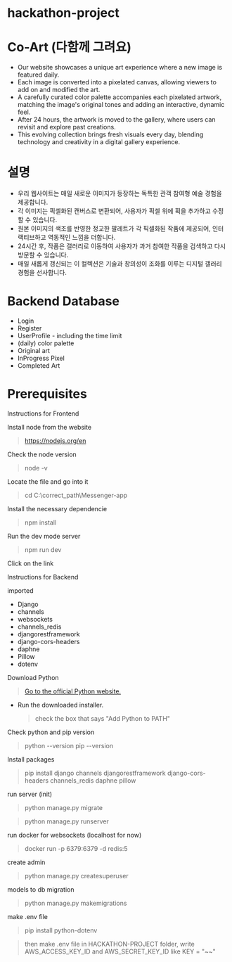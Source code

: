 ﻿# hackathon-project

# Co-Art (다함께 그려요)

- Our website showcases a unique art experience where a new image is featured daily.
- Each image is converted into a pixelated canvas, allowing viewers to add on and modified the art.
- A carefully curated color palette accompanies each pixelated artwork, matching the image's original tones and adding an interactive, dynamic feel.
- After 24 hours, the artwork is moved to the gallery, where users can revisit and explore past creations.
- This evolving collection brings fresh visuals every day, blending technology and creativity in a digital gallery experience.

# 설명

- 우리 웹사이트는 매일 새로운 이미지가 등장하는 독특한 관객 참여형 예술 경험을 제공합니다.
- 각 이미지는 픽셀화된 캔버스로 변환되어, 사용자가 픽셀 위에 획을 추가하고 수정할 수 있습니다.
- 원본 이미지의 색조를 반영한 정교한 팔레트가 각 픽셀화된 작품에 제공되어, 인터랙티브하고 역동적인 느낌을 더합니다.
- 24시간 후, 작품은 갤러리로 이동하여 사용자가 과거 참여한 작품을 검색하고 다시 방문할 수 있습니다.
- 매일 새롭게 갱신되는 이 컬렉션은 기술과 창의성이 조화를 이루는 디지털 갤러리 경험을 선사합니다.

# Backend Database

- Login
- Register
- UserProfile - including the time limit
- (daily) color palette
- Original art
- InProgress Pixel
- Completed Art

# Prerequisites

Instructions for Frontend

Install node from the website

> https://nodejs.org/en

Check the node version

> node -v

Locate the file and go into it

> cd C:\correct_path\Messenger-app

Install the necessary dependencie

> npm install

Run the dev mode server

> npm run dev

Click on the link

Instructions for Backend

imported

- Django
- channels
- websockets
- channels_redis
- djangorestframework
- django-cors-headers
- daphne
- Pillow
- dotenv

Download Python

> [Go to the official Python website.](https://www.python.org/downloads/)

- Run the downloaded installer.
  > check the box that says "Add Python to PATH"

Check python and pip version

> python --version
> pip --version

Install packages

> pip install django channels djangorestframework django-cors-headers channels_redis daphne pillow

run server (init)

> python manage.py migrate

> python manage.py runserver

run docker for websockets (localhost for now)

> docker run -p 6379:6379 -d redis:5

create admin

> python manage.py createsuperuser

models to db migration

> python manage.py makemigrations

make .env file

> pip install python-dotenv

> then make .env file in HACKATHON-PROJECT folder, write AWS_ACCESS_KEY_ID and AWS_SECRET_KEY_ID like KEY = "~~"
